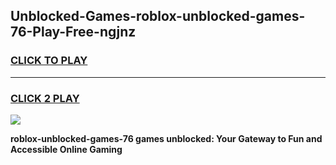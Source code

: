 
## Unblocked-Games-roblox-unblocked-games-76-Play-Free-ngjnz
<h3>
<a href="https://premium76.site?title=roblox-unblocked-games-76&ref=18A">CLICK TO PLAY</a></h3>
<hr>

<h3>
<a href="https://premium76.site?title=roblox-unblocked-games-76&ref=18A">CLICK 2 PLAY</a>
  
</h3>

<a href="https://premium76.site?title=roblox-unblocked-games-76&ref=18A"><img src="https://clearcache.store/games.png"></a>


**roblox-unblocked-games-76 games unblocked: Your Gateway to Fun and Accessible Online Gaming**
